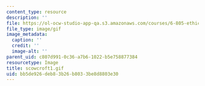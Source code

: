 ```yaml
---
content_type: resource
description: ''
file: https://ol-ocw-studio-app-qa.s3.amazonaws.com/courses/6-805-ethics-and-the-law-on-the-electronic-frontier-fall-2005/bb5de926deb83b26b8033be8d8803e30_scowcroft1.gif
file_type: image/gif
image_metadata:
  caption: ''
  credit: ''
  image-alt: ''
parent_uid: c807d991-0c36-a7b6-1022-b5e758877384
resourcetype: Image
title: scowcroft1.gif
uid: bb5de926-deb8-3b26-b803-3be8d8803e30
---
```

